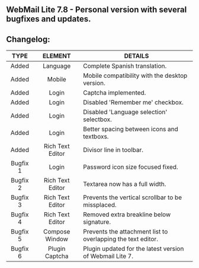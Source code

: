 ## WebMail Lite 7.8 - Personal version with several bugfixes and updates.

## Changelog:

TYPE | ELEMENT | DETAILS
:---: | :---: | --- |
Added | Language | Complete Spanish translation.
Added | Mobile | Mobile compatibility with the desktop version.
Added | Login | Captcha implemented.
Added | Login | Disabled 'Remember me' checkbox.
Added | Login | Disabled 'Language selection' selectbox.
Added | Login | Better spacing between icons and textboxs.
Added | Rich Text Editor | Divisor line in toolbar.
Bugfix 1 | Login | Password icon size focused fixed.
Bugfix 2 | Rich Text Editor | Textarea now has a full width.
Bugfix 3 | Rich Text Editor | Prevents the vertical scrollbar to be missplaced.
Bugfix 4 | Rich Text Editor | Removed extra breakline below signature.
Bugfix 5 | Compose Window | Prevents the attachment list to overlapping the text editor.
Bugfix 6 | Plugin Captcha | Plugin updated for the latest version of Webmail Lite 7.
